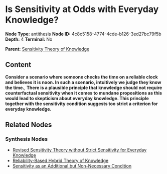 # Is Sensitivity at Odds with Everyday Knowledge?

**Node Type:** antithesis
**Node ID:** 4c8c5158-4774-4cde-b126-3ed27bc79f5b
**Depth:** 4
**Terminal:** No

**Parent:** [Sensitivity Theory of Knowledge](sensitivity-theory-of-knowledge-synthesis-8d81417a-affd-4466-b0d9-ffe878bef2b1.md)

## Content

**Consider a scenario where someone checks the time on a reliable clock and believes it is noon. In such a scenario, intuitively we judge they know the time.**, **There is a plausible principle that knowledge should not require counterfactual sensitivity when it comes to mundane propositions as this would lead to skepticism about everyday knowledge. This principle together with the sensitivity condition suggests too strict a criterion for everyday knowledge.**

## Related Nodes

### Synthesis Nodes

- [Revised Sensitivity Theory without Strict Sensitivity for Everyday Knowledge](revised-sensitivity-theory-without-strict-sensitivity-for-everyday-knowledge-synthesis-080dedb4-a83c-480d-ae93-a3c15d4015a6.md)
- [Reliability-Based Hybrid Theory of Knowledge](reliability-based-hybrid-theory-of-knowledge-synthesis-5f1b074c-3a77-471c-8053-f30fd8e8dd1b.md)
- [Sensitivity as an Additional but Non-Necessary Condition](sensitivity-as-an-additional-but-non-necessary-condition-synthesis-3e44ad95-442b-4f19-8633-c4a507b4dbd5.md)
